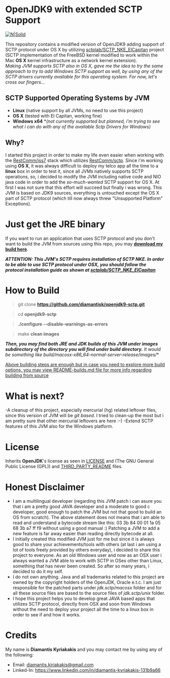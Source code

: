 # OpenJDK9 with extended SCTP Support

[![N|Solid](https://s9.postimg.org/vg1jionun/javasctp.png)]()

This repository contains a modified version of OpenJDK9 adding support of SCTP protocol under OS X by utilizing [sctplab/SCTP_NKE_ElCapitan](https://github.com/sctplab/SCTP_NKE_ElCapitan) project (SCTP implementation of the FreeBSD kernel modified to work within the Mac **OS X** kernel infrastructure as a network kernel extension).  
*Making JVM supports SCTP also in OS X, gave me the idea to try the same approach to try to add Windows SCTP support as well, by using any of the SCTP drivers currently available for this operating system. For now, let's cross our fingers...*

## SCTP Supported Operating Systems by JVM
- **Linux** (native support by all JVMs, no need to use this project)
- **OS X** (tested with El Capitan, working fine)
- **Windows x64** **(not currently supported but planned, i'm trying to see what i can do with any of the available Sctp Drivers for Windows)*

## Why?
I started this project in order to make my life even easier when working with the [RestComm/jss7](https://github.com/RestComm/jss7) stack which utilizes [RestComm/sctp](https://github.com/RestComm/sctp). Since i'm working using **OS X**, it was always difficult to deploy my telco app all the time to a **linux** box in order to test it, since all JVMs natively supports SCTP operations, so, i decided to modify the JVM including native code and NIO java code in order to add the *so-much-wanted* SCTP support for OS X. At first I was not sure that this effort will succeed but finally i was wrong. This JVM is based on JDK9 sources, everything is untouched except the OS X part of SCTP protocol (which till now always threw "Unsupported Platform" Exceptions).

# Just get the JRE binary
If you want to run an application that uses SCTP protocol and you don't want to build the JVM from sources using this repo, you may **[download my build here](http://www117.zippyshare.com/v/pWx9qPss/file.html)**. 

***ATTENTION: This JVM's SCTP requires installation of SCTP NKE. In order to be able to use SCTP protocol under OSX, you should follow the protocol installation guide as shown at [sctplab/SCTP_NKE_ElCapitan](https://github.com/sctplab/SCTP_NKE_ElCapitan)***


# How to Build
> git clone **https://github.com/diamantisk/openjdk9-sctp.git**

> cd **openjdk9-sctp**

> **./configure --disable-warnings-as-errors**

> make **clean images**

***Then, you may find both JRE and JDK builds of this JVM under images subdirectory of the directory you will find under build directory.*** *It would be something like build/macosx-x86_64-normal-server-release/images/**

[Above building steps are enough but in case you need to explore more build options, you may view README-builds.md file for more info regarding building from source](README-builds.md)

# What is next?
-A  cleanup of this project, especially mercurial (hg) related leftover files, since this version of JVM will be  *git based*. I tried to clean-up the most but i am pretty sure that other mercurial leftovers are here :-)
-Extend SCTP  features of this JVM also for the Windows platform. 

# License
Inherits **OpenJDK**'s license as seen in [LICENSE](LICENSE) and (The GNU General Public License (GPL))  and  [THIRD_PARTY_README](THIRD_PARTY_README) files.

# Honest Disclaimer
- I am a multilingual developer (regarding this JVM patch i can asure you that i am a pretty good JAVA developer and a  moderate to good c developer, good enough to patch the JVM but not that good to build an OS from scratch).  The above statement does not means that i  am able to read and understand a bytecode stream like this: 03 3b 84 00 01 1a 05 68 3b a7 ff f9 without using a good manual :) Patching a JVM to add a new feature is far away easier than reading directly bytecode at all.
- I initially  created this modified JVM just for me but since it is always good to share your achievements/tools with others (at last i am using a lot of tools freely provided by others everyday), i decided to share this project to everyone. As an old Windows user and now as an OSX user  i always wanted a JVM able to work with SCTP in OSes other than Linux, something that has never been created. So after so many years, i decided to  do it my self. 
- I do not own anything. Java and all trademarks related to this project are owned by  the copyright holders of the OpenJDK, Oracle e.t.c.  I am just responsible for the patched parts  under  *jdk.sctp/macosx* folder  and for all these source files are based to the source files of *jdk.sctp/unix* folder. 
- I hope this project helps you to develop  great JAVA  based apps that utilizes SCTP protocol, directly from OSX and soon from Windows without the need to  deploy your project all the time to a linux box  in order to see if and how it works. 

# Credits
My name is **Diamantis Kyriakakis** and you may contact me by using any of the following:
- Email: diamantis.kiriakakis@gmail.com
- Linked-In: https://www.linkedin.com/in/diamantis-kyriakakis-131b9a66




